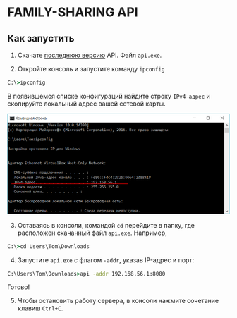 # FAMILY-SHARING API

## Как запустить

1. Скачате [последнюю версию](https://github.com/J31019/family-api/releases) API. Файл `api.exe`.

2. Откройте консоль и запустите команду `ipconfig`
```cmd
C:\>ipconfig
```
В появившемся списке конфигураций найдите строку `IPv4-адрес` и скопируйте локальный адрес вашей сетевой карты.

![IPv4](./assets/img/ipv4.png "Сетевой адрес")

3. Оставаясь в консоли, командой `cd` перейдите в папку, где расположен скачанный файл `api.exe`.
Например,
```cmd
C:\>cd Users\Tom\Downloads
```

4. Запустите `api.exe` c флагом `-addr`, указав IP-адрес и порт:
```cmd
C:\Users\Tom\Downloads>api -addr 192.168.56.1:8080
```
Готово!

5. Чтобы остановить работу сервера, в консоли нажмите сочетание клавиш `Ctrl+C`.
